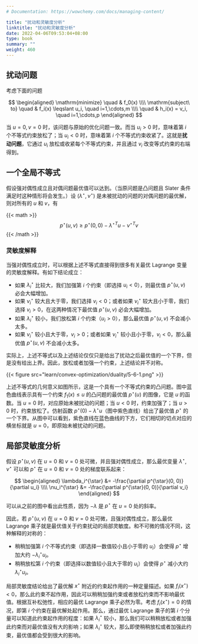 ```yaml
---
# Documentation: https://wowchemy.com/docs/managing-content/

title: "扰动和灵敏度分析"
linktitle: "扰动和灵敏度分析"
date: 2022-04-06T09:53:04+08:00
type: book
summary: ""
weight: 460
---
```


<!--more-->

## 扰动问题

考虑下面的问题

$$
\begin{aligned}
    \mathrm{minimize} \quad & f_0(x) \\\\
    \mathrm{subject\ to} \quad & f_i(x) \leqslant u_i, \quad i=1,\cdots,m \\\\
    \quad & h_i(x) = v_i, \quad i=1,\cdots,p
\end{aligned}
$$

当 $u=0, v=0$ 时，该问题与原始的优化问题一致。而当 $u_i > 0$ 时，意味着第 $i$ 个不等式约束放松了；当 $u_i < 0$ 时，意味着第 $i$ 个不等式约束收紧了。这就是**扰动问题**，它通过 $u_i$ 放松或收紧每个不等式约束，并且通过 $v_i$ 改变等式约束的右端得到。

## 一个全局不等式

假设强对偶性成立且对偶问题最优值可以达到。（当原问题是凸问题且 Slater 条件满足时这种情形将会发生。）设 $(\lambda^{\star}, \nu^{\star})$ 是未被扰动的问题的对偶问题的最优解，则对所有的 $u$ 和 $v$，有

{{< math >}}
$$
p^{\star}(u, v) \geqslant p^{\star}(0,0)-\lambda^{\star T} u-\nu^{\star T} v
$$
{{< /math >}}

### 灵敏度解释

当强对偶性成立时，可以根据上述不等式直接得到很多有关最优 Lagrange 变量的灵敏度解释。有如下结论成立：

- 如果 $\lambda_i^{\star}$ 比较大，我们加强第 $i$ 个约束（即选择 $u_i < 0$），则最优值 $p^{\star}(u, v)$ 必会大幅增加。
- 如果 $\nu_i^{\star}$ 较大且大于零，我们选择 $v_i < 0$；或者如果 $\nu_i^{\star}$ 较大且小于零，我们选择 $v_i > 0$，在这两种情况下最优值 $p^{\star}(u, v)$ 必会大幅增加。
- 如果 $\lambda_i^{\star}$ 较小，我们放松第 $i$ 个约束（$u_i > 0$），那么最优值 $p^{\star}(u, v)$ 不会减小太多。
- 如果 $\nu_i^{\star}$ 较小且大于零，$v_i > 0$；或者如果 $\nu_i^{\star}$ 较小且小于零，$v_i < 0$，那么最优值 $p^{\star}(u, v)$ 不会减小太多。

实际上，上述不等式以及上述结论仅仅只是给出了扰动之后最优值的一个下界，但是没有给出上界。因此，放松或者加强一个约束，上述结论并不对称。

{{< figure src="learn/convex-optimization/duality/5-6-1.png" >}}

上述不等式的几何意义如图所示，这是一个具有一个不等式约束的凸问题。图中蓝色曲线表示具有一个约束 $f_1(x) \leqslant u$ 的凸问题的最优值 $p^{\star}(u)$ 的图像，它是 $u$ 的函数。当 $u = 0$ 时，对应原始未被扰动的问题；当 $u < 0$ 时，约束加强了；当 $u > 0$ 时，约束放松了。仿射函数 $p^{\star}(0) - \lambda^{\star}u$（图中紫色直线）给出了最优值 $p^{\star}$ 的一个下界。从图中可以看到，紫色直线在蓝色曲线的下方，它们相切的切点对应的横坐标就是 $u = 0$，即原始未被扰动的问题。

## 局部灵敏度分析

假设 $p^{\star}(u, v)$ 在 $u = 0$ 和 $v = 0$ 处可微，并且强对偶性成立，那么最优变量 $\lambda^{\star}, \nu^{\star}$ 可以和 $p^{\star}$ 在 $u = 0$ 和 $v = 0$ 处的梯度联系起来：

$$
\begin{aligned}
    \lambda_i^{\star} &= -\frac{\partial p^{\star}(0, 0)}{\partial u_i} \\\\
    \nu_i^{\star} &= -\frac{\partial p^{\star}(0, 0)}{\partial v_i}
\end{aligned}
$$

可以从之前的图中看出此性质，因为 $-\lambda$ 是 $p^{\star}$ 在 $u = 0$ 处的斜率。

因此，若 $p^{\star}(u, v)$ 在 $u = 0$ 和 $v = 0$ 处可微，且强对偶性成立，那么最优 Lagrange 乘子就是最优值关于约束扰动的局部灵敏度。和不可微的情况不同，这种解释的对称的：

- 稍稍加强第 $i$ 个不等式约束（即选择一数值较小且小于零的 $u_i$）会使得 $p^{\star}$ 增加大约 $-\lambda_i^{\star}u_i$。
- 稍稍放松第 $i$ 个约束（即选择以数值较小且大于零的 $u_i$）会使得 $p^{\star}$ 减小大约 $\lambda_i^{\star}u_i$。

局部灵敏度结论给出了最优解 $x^{\star}$ 附近的约束起作用的一种定量描述。如果 $f_i(x^{\star}) < 0$，那么此约束不起作用，因此可以稍稍加强约束或者放松约束而不影响最优值。根据互补松弛性，相应的最优 Lagrange 乘子必然为零。考虑 $f_i(x^{\star}) = 0$ 的情况，即第 $i$ 个约束在最优解处起作用。那么，通过最优 Lagrange 乘子的第 $i$ 个分量可以知道此约束起作用的程度：如果 $\lambda_i^{\star}$ 较小，那么我们可以稍稍放松或者加强此约束而对最优值没有大的影响；如果 $\lambda_i^{\star}$ 较大，那么即使稍稍放松或者加强此约束，最优值都会受到很大的影响。
